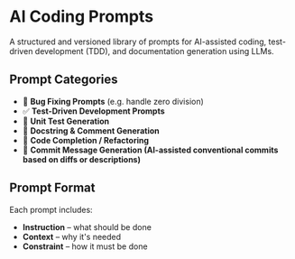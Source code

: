# AI Coding Prompts 
A structured and versioned library of prompts for AI-assisted coding, test-driven development (TDD), and documentation generation using LLMs.

## Prompt Categories

- 🔧 **Bug Fixing Prompts** (e.g. handle zero division)
- ✅ **Test-Driven Development Prompts**
- 🧪 **Unit Test Generation**
- 📄 **Docstring & Comment Generation**
- 🤖 **Code Completion / Refactoring**
- 📝 **Commit Message Generation (AI-assisted conventional commits based on diffs or descriptions)**

## Prompt Format

Each prompt includes:

- **Instruction** – what should be done
- **Context** – why it's needed
- **Constraint** – how it must be done



